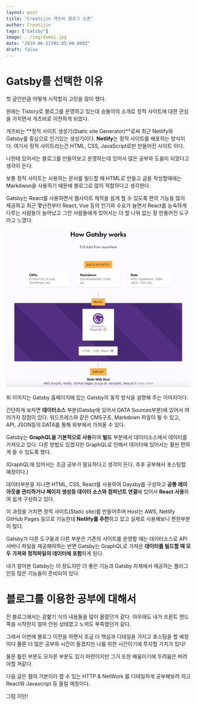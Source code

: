 ```yaml
---
layout: post
title: "Creatijin 개츠비 블로그 오픈"
author: Creatijin
tags: ["Gatsby"]
image: ../img/demo1.jpg
date: "2019-06-21T01:05:00.000Z"
draft: false
---
```



# Gatsby를 선택한 이유

첫 글인만큼 어떻게 시작할지 고민을 많이 했다.

원래는 Tistory로 블로그를 운영하고 있는데 승돌이의 소개로 정적 사이트에 대한 관심을 가지면서 개츠비로 이전하게 되었다.

개츠비는 **정적 사이트 생성기(Static site Generator)**로써 최근 Netlify와 Gatsby를 중심으로 인기있는 생성기이다. **Netlify**는 정적 사이트를 배포하는 방식이다. 여기서 정적 사이트라는건 HTML, CSS, JavaScript로만 만들어진 사이트 이다.

나한테 있어서는 블로그를 만들어보고 운영하는데 있어서 많은 공부와 도움이 되었다고 생각이 든다.

보통 정적 사이트는 사용하는 문서를 빌드할 때 HTML로 만들고 글을 작성할때에는 Markdwon을 사용하기 때문에 블로그로 많이 적합하다고 생각한다.

Gatsby는 React를 사용하면서 웹사이트 제작을 쉽게 할 수 있도록 편의 기능을 많이 제공하고 최근 몇년전부터 React, Vue 등의 인기와 수요가 늘면서 React를 능숙하게 다루는 사람들이 늘어났고 그런 사람들에게 있어서는 더 할 나위 없는 잘 만들어진 도구라고 느꼈다.

![gatsby-work](../img/gatsby-work.png)

위 이미지는 Gatsby 홈페이지에 있는 Gatsby의 동작 방식을 설명해 주는 이미지이다.

간단하게 보자면 **데이터소스** 부분(Gatsby에 있어서 DATA Sources부분)에 있어서 여러가지 장점이 있다. 워드프레스와 같은 CMS구조, Markdown 파일이 될 수 있고, API, JSON등의 DATA를 통해 외부에서 가져올 수 있다.

Gatsby는 **GraphQL을 기본적으로 사용**하여 **빌드** 부분에서 데이터소스에서 데이터를 가져오고 있다. 다른 방법도 있겠지만 GraphQL로 인해서 데이터에 있어서는 훨씬 편하게 쓸 수 있도록 했다.

(GraphQL에 있어서는 조금 공부가 필요하다고 생각이 든다. 추후 공부해서 포스팅할 예정이다.)

데이터부분을 지나면 HTML, CSS, React를 사용하여 Gaysby를 구성하고 **공통 레이아웃을 관리하거나 페이지 생성등 데이터 소스와 컴퍼넌트 연결**에 있어서 **React 사용**하여 쉽게 구성하고 있다.

이 과정을 거치면 정적 사이트(Static site)를 만들어주며 Host는 AWS, Netlify GitHub Pages 등으로 가능한데 **Netlify를 추천**하고 있고 실제로 사용해보니 편한부분이 많다.

Gatsby가 다른 도구들과 다른 부분은 기존의 사이트를 운영할 때는 데이터소스로 API서버나 파일을 제공해야하는 반면 Gatsby는 GraphQL로 가져온 **데이터를 빌드할 때 모두 가져와 정적파일의 데이터에 포함**하게 된다.

내가 알아본 Gatsby는 이 정도지만 더 좋은 기능과 Gatsby 자체에서 제공하는 플러그인등 많은 기능들이 준비되어 있다.



# 블로그를 이용한 공부에 대해서

전 블로그에서는 겉핥기 식의 내용들을 많이 올렸던거 같다. 아무래도 내가 프론트 엔드 쪽을 시작한지 얼마 안된 상태였고 노력도 부족했던거 같다.

그래서 이번에 블로그 이전을 하면서 조금 더 핵심과 디테일을 가지고 포스팅을 할 예정이다 물론 더 많은 공부와 시간이 들겠지만 나를 위한 시간이기에 투자할 가치가 있다!

물론 틀린 부분도 모자른 부분도 있기 마련이지만 그거 또한 배움이기에 두려움은 버려야할 꺼같다.

다음 글은 웹의 기본이라 할 수 있는 HTTP & NetWork 를 디테일하게 공부해보려 하고 React와 Javascript 등 올릴 예정이다.

그럼 이만!
